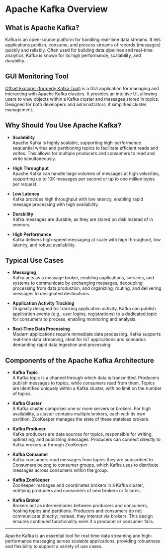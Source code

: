 # Apache Kafka Overview

## What is Apache Kafka?
Kafka is an open-source platform for handling real-time data streams. It lets applications publish, consume, and process streams of records (messages) quickly and reliably. Often used for building data pipelines and real-time analytics, Kafka is known for its high performance, scalability, and durability.

## GUI Monitoring Tool
[Offset Explorer (formerly Kafka Tool)](https://kafkatool.com/download.html) is a GUI application for managing and interacting with Apache Kafka clusters. It provides an intuitive UI, allowing users to view objects within a Kafka cluster and messages stored in topics. Designed for both developers and administrators, it simplifies cluster management.

## Why Should You Use Apache Kafka?

- **Scalability**  
   Apache Kafka is highly scalable, supporting high-performance sequential writes and partitioning topics to facilitate efficient reads and writes. This allows for multiple producers and consumers to read and write simultaneously.

- **High Throughput**  
   Apache Kafka can handle large volumes of messages at high velocities, supporting up to 10K messages per second or up to one million bytes per request.

- **Low Latency**  
   Kafka provides high throughput with low latency, enabling rapid message processing with high availability.

- **Durability**  
   Kafka messages are durable, as they are stored on disk instead of in memory.

- **High Performance**  
   Kafka delivers high-speed messaging at scale with high throughput, low latency, and robust availability.

## Typical Use Cases
- **Messaging**  
   Kafka acts as a message broker, enabling applications, services, and systems to communicate by exchanging messages, decoupling processing from data production, and organizing, routing, and delivering messages to designated destinations.

- **Application Activity Tracking**  
   Originally designed for tracking application activity, Kafka can publish application events (e.g., user logins, registrations) to a dedicated topic for consumers to process, enabling monitoring and analysis.

- **Real-Time Data Processing**  
   Modern applications require immediate data processing. Kafka supports real-time data streaming, ideal for IoT applications and scenarios demanding rapid data ingestion and processing.

## Components of the Apache Kafka Architecture

- **Kafka Topic**  
   A Kafka topic is a channel through which data is transmitted. Producers publish messages to topics, while consumers read from them. Topics are identified uniquely within a Kafka cluster, with no limit on the number of topics.

- **Kafka Cluster**  
   A Kafka cluster comprises one or more servers or brokers. For high availability, a cluster contains multiple brokers, each with its own partition. ZooKeeper manages the state of these stateless brokers.

- **Kafka Producer**  
   Kafka producers are data sources for topics, responsible for writing, optimizing, and publishing messages. Producers can connect directly to Kafka brokers or through ZooKeeper.

- **Kafka Consumer**  
   Kafka consumers read messages from topics they are subscribed to. Consumers belong to consumer groups, which Kafka uses to distribute messages across consumers within the group.

- **Kafka ZooKeeper**  
   ZooKeeper manages and coordinates brokers in a Kafka cluster, notifying producers and consumers of new brokers or failures.

- **Kafka Broker**  
   Brokers act as intermediaries between producers and consumers, hosting topics and partitions. Producers and consumers do not communicate directly; instead, they interact via brokers. This design ensures continued functionality even if a producer or consumer fails.

---

Apache Kafka is an essential tool for real-time data streaming and high-performance messaging across scalable applications, providing robustness and flexibility to support a variety of use cases.
